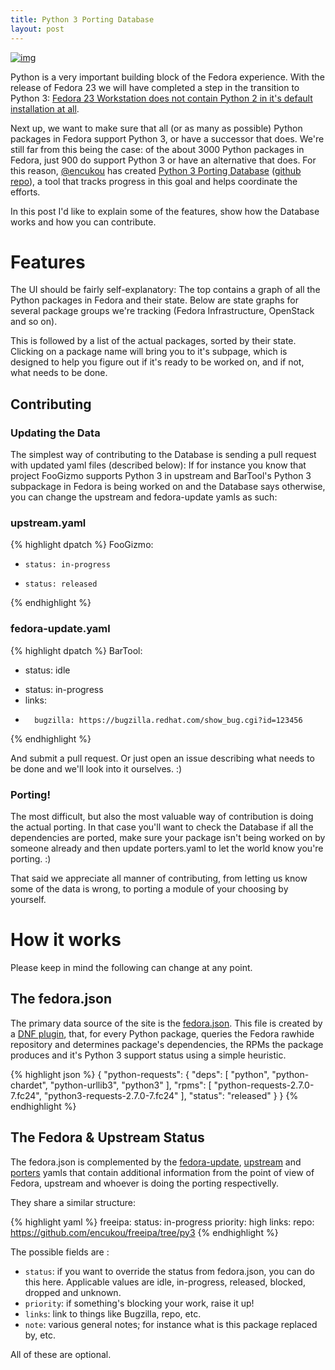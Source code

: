 ```yaml
---
title: Python 3 Porting Database
layout: post
---
```


[![img](http://i.imgur.com/V17bYKv.png)](http://portingdb-encukou.rhcloud.com/)

Python is a very important building block of the Fedora experience. With the release of Fedora 23 we will have completed a step in the transition to Python 3: [Fedora 23 Workstation does not contain Python 2 in it's default installation at all](http://rkuska.github.io/2015/10/08/Fedora-and-Python3.html).

Next up, we want to make sure that all (or as many as possible) Python packages in Fedora support Python 3, or have a successor that does. We're still far from this being the case: of the about 3000 Python packages in Fedora, just 900 do support Python 3 or have an alternative that does. For this reason, [@encukou](https://twitter.com/encukou) has created [Python 3 Porting Database](http://portingdb-encukou.rhcloud.com/) ([github repo](https://github.com/fedora-python/portingdb/)), a tool that tracks progress in this goal and helps coordinate the efforts.

In this post I'd like to explain some of the features, show how the Database works and how you can contribute.

# Features

The UI should be fairly self-explanatory: The top contains a graph of all the Python packages in Fedora and their state. Below are state graphs for several package groups we're tracking (Fedora Infrastructure, OpenStack and so on).

This is followed by a list of the actual packages, sorted by their state. Clicking on a package name will bring you to it's subpage, which is designed to help you figure out if it's ready to be worked on, and if not, what needs to be done.

## Contributing

### Updating the Data

The simplest way of contributing to the Database is sending a pull request with updated yaml files (described below): If for instance you know that project FooGizmo supports Python 3 in upstream and BarTool's Python 3 subpackage in Fedora is being worked on and the Database says otherwise, you can change the upstream and fedora-update yamls as such:

### upstream.yaml
{% highlight dpatch %}
FooGizmo:
-     status: in-progress
+     status: released
{% endhighlight %}

### fedora-update.yaml
{% highlight dpatch %}
BarTool:
-    status: idle
+    status: in-progress
+    links:
+       bugzilla: https://bugzilla.redhat.com/show_bug.cgi?id=123456
{% endhighlight %}

And submit a pull request. Or just open an issue describing what needs to be done and we'll look into it ourselves. :)

### Porting!

The most difficult, but also the most valuable way of contribution is doing the actual porting. In that case you'll want to check the Database if all the dependencies are ported, make sure your package isn't being worked on by someone already and then update porters.yaml to let the world know you're porting. :)

That said we appreciate all manner of contributing, from letting us know some of the data is wrong, to porting a module of your choosing by yourself.

# How it works

Please keep in mind the following can change at any point.

## The fedora.json

The primary data source of the site is the [fedora.json](https://github.com/fedora-python/portingdb/blob/master/data/fedora.json). This file is created by a [DNF plugin](https://github.com/fedora-python/portingdb/blob/master/dnf-plugins/py3query.py), that, for every Python package, queries the Fedora rawhide repository and determines package's dependencies, the RPMs the package produces and it's Python 3 support status using a simple heuristic.

{% highlight json %}
{
"python-requests": {
    "deps": [
        "python",
        "python-chardet",
        "python-urllib3",
        "python3"
    ],
    "rpms": [
        "python-requests-2.7.0-7.fc24",
        "python3-requests-2.7.0-7.fc24"
    ],
    "status": "released"
}
}
{% endhighlight %}

## The Fedora & Upstream Status

The fedora.json is complemented by the [fedora-update](https://github.com/fedora-python/portingdb/blob/master/data/fedora-update.yaml), [upstream](https://github.com/fedora-python/portingdb/blob/master/data/upstream.yaml) and [porters](https://github.com/fedora-python/portingdb/blob/master/data/porters.yaml) yamls that contain additional information from the point of view of Fedora, upstream and whoever is doing the porting respectivelly.

They share a similar structure:

{% highlight yaml %}
freeipa:
    status: in-progress
    priority: high
    links:
        repo: https://github.com/encukou/freeipa/tree/py3
{% endhighlight %}

The possible fields are :

- ```status```: if you want to override the status from fedora.json, you can do this here.  Applicable values are idle, in-progress, released, blocked, dropped and unknown.
- ```priority```: if something's blocking your work, raise it up!
- ```links```: link to things like Bugzilla, repo, etc.
- ```note```: various general notes; for instance what is this package replaced by, etc.

All of these are optional.
